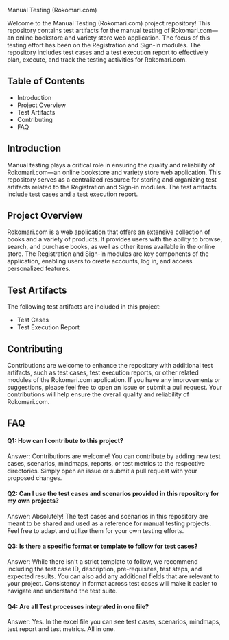 
Manual Testing (Rokomari.com)

Welcome to the Manual Testing (Rokomari.com) project repository! This repository contains test artifacts for the manual testing of Rokomari.com—an online bookstore and variety store web application. The focus of this testing effort has been on the Registration and Sign-in modules. The repository includes test cases and a test execution report to effectively plan, execute, and track the testing activities for Rokomari.com.


## Table of Contents

- Introduction
- Project Overview
- Test Artifacts
- Contributing
- FAQ
## Introduction
Manual testing plays a critical role in ensuring the quality and reliability of Rokomari.com—an online bookstore and variety store web application. This repository serves as a centralized resource for storing and organizing test artifacts related to the Registration and Sign-in modules. The test artifacts include test cases and a test execution report.
## Project Overview
Rokomari.com is a web application that offers an extensive collection of books and a variety of products. It provides users with the ability to browse, search, and purchase books, as well as other items available in the online store. The Registration and Sign-in modules are key components of the application, enabling users to create accounts, log in, and access personalized features.
## Test Artifacts
The following test artifacts are included in this project:
- Test Cases
- Test Execution Report
## Contributing
Contributions are welcome to enhance the repository with additional test artifacts, such as test cases, test execution reports, or other related modules of the Rokomari.com application. If you have any improvements or suggestions, please feel free to open an issue or submit a pull request. Your contributions will help ensure the overall quality and reliability of Rokomari.com.
## FAQ

#### Q1: How can I contribute to this project?

Answer: Contributions are welcome! You can contribute by adding new test cases, scenarios, mindmaps, reports, or test metrics to the respective directories. Simply open an issue or submit a pull request with your proposed changes.

#### Q2:  Can I use the test cases and scenarios provided in this repository for my own projects?

Answer: Absolutely! The test cases and scenarios in this repository are meant to be shared and used as a reference for manual testing projects. Feel free to adapt and utilize them for your own testing efforts.

#### Q3: Is there a specific format or template to follow for test cases?

Answer: While there isn't a strict template to follow, we recommend including the test case ID, description, pre-requisites, test steps, and expected results. You can also add any additional fields that are relevant to your project. Consistency in format across test cases will make it easier to navigate and understand the test suite.

#### Q4: Are all Test processes integrated in one file?

Answer: Yes. In the excel file you can see test cases, scenarios, mindmaps, test report and test metrics. All in one.

